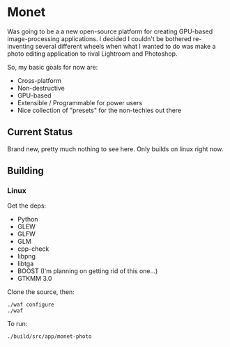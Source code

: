 # Monet

Was going to be a a new open-source platform for creating GPU-based image-processing applications. I decided I couldn't be bothered re-inventing several different wheels when what I wanted to do was make a photo editing application to rival Lightroom and Photoshop. 

So, my basic goals for now are:
* Cross-platform
* Non-destructive
* GPU-based
* Extensible / Programmable for power users
* Nice collection of "presets" for the non-techies out there

## Current Status

Brand new, pretty much nothing to see here. Only builds on linux right now.

## Building

### Linux

Get the deps:
* Python
* GLEW
* GLFW
* GLM
* cpp-check
* libpng
* libtga
* BOOST   (I'm planning on getting rid of this one...)
* GTKMM 3.0


Clone the source, then:

```
./waf configure
./waf
```

To run:

```
./build/src/app/monet-photo
```
